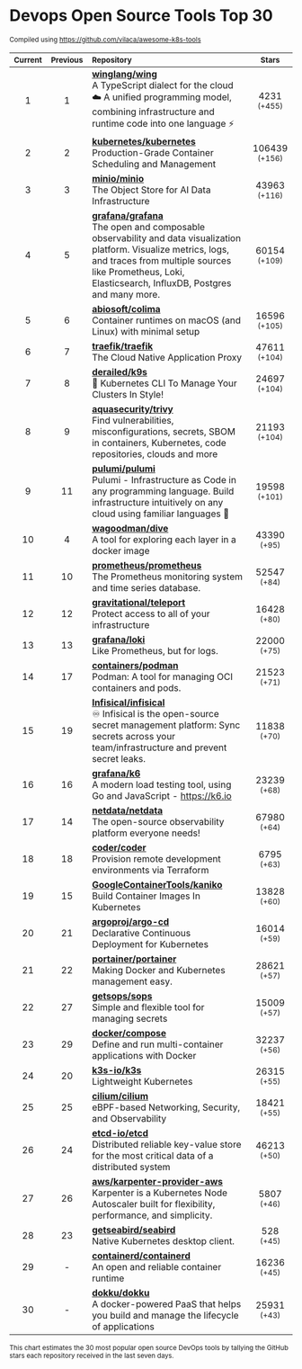 # Devops Open Source Tools Top 30
<sup>Compiled using https://github.com/vilaca/awesome-k8s-tools</sup>
<div align="center">

|<sub>Current</sub>|<sub>Previous</sub>|<sub>Repository</sub>|<sub>Stars</sub>|
|:---:|:---:|:---|:---:|
|1|1|[**winglang/wing**](https://github.com/winglang/wing)<br/>A TypeScript dialect for the cloud ☁️ A unified programming model, combining infrastructure and runtime code into one language ⚡ |4231 <sup>(+455)</sup>|
|2|2|[**kubernetes/kubernetes**](https://github.com/kubernetes/kubernetes)<br/>Production-Grade Container Scheduling and Management|106439 <sup>(+156)</sup>|
|3|3|[**minio/minio**](https://github.com/minio/minio)<br/>The Object Store for AI Data Infrastructure|43963 <sup>(+116)</sup>|
|4|5|[**grafana/grafana**](https://github.com/grafana/grafana)<br/>The open and composable observability and data visualization platform. Visualize metrics, logs, and traces from multiple sources like Prometheus, Loki, Elasticsearch, InfluxDB, Postgres and many more. |60154 <sup>(+109)</sup>|
|5|6|[**abiosoft/colima**](https://github.com/abiosoft/colima)<br/>Container runtimes on macOS (and Linux) with minimal setup|16596 <sup>(+105)</sup>|
|6|7|[**traefik/traefik**](https://github.com/traefik/traefik)<br/>The Cloud Native Application Proxy|47611 <sup>(+104)</sup>|
|7|8|[**derailed/k9s**](https://github.com/derailed/k9s)<br/>🐶 Kubernetes CLI To Manage Your Clusters In Style!|24697 <sup>(+104)</sup>|
|8|9|[**aquasecurity/trivy**](https://github.com/aquasecurity/trivy)<br/>Find vulnerabilities, misconfigurations, secrets, SBOM in containers, Kubernetes, code repositories, clouds and more|21193 <sup>(+104)</sup>|
|9|11|[**pulumi/pulumi**](https://github.com/pulumi/pulumi)<br/>Pulumi - Infrastructure as Code in any programming language. Build infrastructure intuitively on any cloud using familiar languages 🚀|19598 <sup>(+101)</sup>|
|10|4|[**wagoodman/dive**](https://github.com/wagoodman/dive)<br/>A tool for exploring each layer in a docker image|43390 <sup>(+95)</sup>|
|11|10|[**prometheus/prometheus**](https://github.com/prometheus/prometheus)<br/>The Prometheus monitoring system and time series database.|52547 <sup>(+84)</sup>|
|12|12|[**gravitational/teleport**](https://github.com/gravitational/teleport)<br/>Protect access to all of your infrastructure|16428 <sup>(+80)</sup>|
|13|13|[**grafana/loki**](https://github.com/grafana/loki)<br/>Like Prometheus, but for logs.|22000 <sup>(+75)</sup>|
|14|17|[**containers/podman**](https://github.com/containers/podman)<br/>Podman: A tool for managing OCI containers and pods.|21523 <sup>(+71)</sup>|
|15|19|[**Infisical/infisical**](https://github.com/Infisical/infisical)<br/>♾ Infisical is the open-source secret management platform: Sync secrets across your team/infrastructure and prevent secret leaks.|11838 <sup>(+70)</sup>|
|16|16|[**grafana/k6**](https://github.com/grafana/k6)<br/>A modern load testing tool, using Go and JavaScript - https://k6.io|23239 <sup>(+68)</sup>|
|17|14|[**netdata/netdata**](https://github.com/netdata/netdata)<br/>The open-source observability platform everyone needs!|67980 <sup>(+64)</sup>|
|18|18|[**coder/coder**](https://github.com/coder/coder)<br/>Provision remote development environments via Terraform|6795 <sup>(+63)</sup>|
|19|15|[**GoogleContainerTools/kaniko**](https://github.com/GoogleContainerTools/kaniko)<br/>Build Container Images In Kubernetes|13828 <sup>(+60)</sup>|
|20|21|[**argoproj/argo-cd**](https://github.com/argoproj/argo-cd)<br/>Declarative Continuous Deployment for Kubernetes|16014 <sup>(+59)</sup>|
|21|22|[**portainer/portainer**](https://github.com/portainer/portainer)<br/>Making Docker and Kubernetes management easy.|28621 <sup>(+57)</sup>|
|22|27|[**getsops/sops**](https://github.com/getsops/sops)<br/>Simple and flexible tool for managing secrets|15009 <sup>(+57)</sup>|
|23|29|[**docker/compose**](https://github.com/docker/compose)<br/>Define and run multi-container applications with Docker|32237 <sup>(+56)</sup>|
|24|20|[**k3s-io/k3s**](https://github.com/k3s-io/k3s)<br/>Lightweight Kubernetes|26315 <sup>(+55)</sup>|
|25|25|[**cilium/cilium**](https://github.com/cilium/cilium)<br/>eBPF-based Networking, Security, and Observability|18421 <sup>(+55)</sup>|
|26|24|[**etcd-io/etcd**](https://github.com/etcd-io/etcd)<br/>Distributed reliable key-value store for the most critical data of a distributed system|46213 <sup>(+50)</sup>|
|27|26|[**aws/karpenter-provider-aws**](https://github.com/aws/karpenter-provider-aws)<br/>Karpenter is a Kubernetes Node Autoscaler built for flexibility, performance, and simplicity.|5807 <sup>(+46)</sup>|
|28|23|[**getseabird/seabird**](https://github.com/getseabird/seabird)<br/>Native Kubernetes desktop client.|528 <sup>(+45)</sup>|
|29|-|[**containerd/containerd**](https://github.com/containerd/containerd)<br/>An open and reliable container runtime|16236 <sup>(+45)</sup>|
|30|-|[**dokku/dokku**](https://github.com/dokku/dokku)<br/>A docker-powered PaaS that helps you build and manage the lifecycle of applications|25931 <sup>(+43)</sup>|


</div>

<sub>This chart estimates the 30 most popular open source DevOps tools by tallying the GitHub stars each repository received in the last seven days.</sub>
